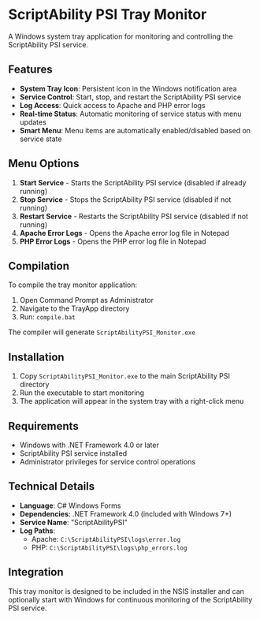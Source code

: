 # ScriptAbility PSI Tray Monitor

A Windows system tray application for monitoring and controlling the ScriptAbility PSI service.

## Features

- **System Tray Icon**: Persistent icon in the Windows notification area
- **Service Control**: Start, stop, and restart the ScriptAbility PSI service
- **Log Access**: Quick access to Apache and PHP error logs
- **Real-time Status**: Automatic monitoring of service status with menu updates
- **Smart Menu**: Menu items are automatically enabled/disabled based on service state

## Menu Options

1. **Start Service** - Starts the ScriptAbility PSI service (disabled if already running)
2. **Stop Service** - Stops the ScriptAbility PSI service (disabled if not running)
3. **Restart Service** - Restarts the ScriptAbility PSI service (disabled if not running)
4. **Apache Error Logs** - Opens the Apache error log file in Notepad
5. **PHP Error Logs** - Opens the PHP error log file in Notepad

## Compilation

To compile the tray monitor application:

1. Open Command Prompt as Administrator
2. Navigate to the TrayApp directory
3. Run: `compile.bat`

The compiler will generate `ScriptAbilityPSI_Monitor.exe`

## Installation

1. Copy `ScriptAbilityPSI_Monitor.exe` to the main ScriptAbility PSI directory
2. Run the executable to start monitoring
3. The application will appear in the system tray with a right-click menu

## Requirements

- Windows with .NET Framework 4.0 or later
- ScriptAbility PSI service installed
- Administrator privileges for service control operations

## Technical Details

- **Language**: C# Windows Forms
- **Dependencies**: .NET Framework 4.0 (included with Windows 7+)
- **Service Name**: "ScriptAbilityPSI"
- **Log Paths**:
  - Apache: `C:\ScriptAbilityPSI\logs\error.log`
  - PHP: `C:\ScriptAbilityPSI\logs\php_errors.log`

## Integration

This tray monitor is designed to be included in the NSIS installer and can optionally start with Windows for continuous monitoring of the ScriptAbility PSI service.